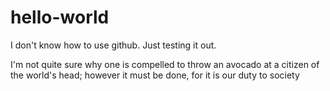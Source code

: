 # hello-world
I don't know how to use github. Just testing it out.

I'm not quite sure why one is compelled to throw an avocado at a citizen of the world's head;
however it must be done, for it is our duty to society
